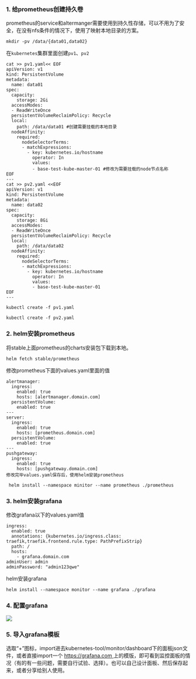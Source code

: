 ### 1. 给prometheus创建持久卷

prometheus的service和altermanger需要使用到持久性存储，可以不用为了安全，在没有nfs条件的情况下，使用了映射本地目录的方案。

```
mkdir -pv /data/{data01,data02}
```

在`kubernetes`集群里面创建`pv1`、`pv2`

```
cat >> pv1.yaml<< EOF
apiVersion: v1
kind: PersistentVolume
metadata:
  name: data01
spec:
  capacity:
    storage: 2Gi
  accessModes:
  - ReadWriteOnce
  persistentVolumeReclaimPolicy: Recycle
  local:
    path: /data/data01 #创建需要挂载的本地目录
  nodeAffinity:
    required:
      nodeSelectorTerms:
      - matchExpressions:
        - key: kubernetes.io/hostname
          operator: In
          values:
          - base-test-kube-master-01 #修改为需要挂载的node节点名称
EOF
---
cat >> pv2.yaml <<EOF
apiVersion: v1
kind: PersistentVolume
metadata:
  name: data02
spec:
  capacity:
    storage: 8Gi
  accessModes:
  - ReadWriteOnce
  persistentVolumeReclaimPolicy: Recycle
  local:
    path: /data/data02
  nodeAffinity:
    required:
      nodeSelectorTerms:
      - matchExpressions:
        - key: kubernetes.io/hostname
          operator: In
          values:
          - base-test-kube-master-01
EOF
---

kubectl create -f pv1.yaml

kubectl create -f pv2.yaml
```

### 2. helm安装prometheus

将stable上面prometheus的charts安装包下载到本地。

```
helm fetch stable/prometheus
```

修改prometheus下面的values.yaml里面的值

```
alertmanager:
  ingress:
    enabled: true
    hosts: [alertmanager.domain.com]
  persistentVolume:
    enabled: true
---  
server:
  ingress:
    enabled: true
    hosts: [prometheus.domain.com]
  persistentVolume:
    enabled: true
---
pushgateway:
  ingress:
    enabled: true
    hosts: [pushgateway.domain.com]
修改完毕values.yaml保存后，使用helm安装prometheus
```

```
 helm install --namespace minitor --name prometheus ./prometheus
```

### 3. helm安装grafana

修改grafana以下的values.yaml值

```
ingress:
  enabled: true
  annotations: {kubernetes.io/ingress.class: traefik,traefik.frontend.rule.type: PathPrefixStrip}
  path: /
  hosts:
    - grafana.domain.com
adminUser: admin
adminPassword: "admin123qwe"
```

helm安装grafana

```
helm install --namespace monitor --name grafana ./grafana
```

### 4.  配置grafana

![](https://note.youdao.com/yws/api/personal/file/WEBcd8f97199ac34653264a0a49d118d477?method=download&shareKey=0bccc95afb4915c076838e53b774c9b2)

### 5. 导入grafana模板

选取“+”图标，import进去kubernetes-tool/monitor/dashboard下的面板json文件，或者直接import一个 [https://grafana.com ](https://grafana.com上的模版，即可看到监控面板的情况（有的有一些问题，需要自行试验、选择）。也可以自己设计面板、然后保存起来，或者分享给别人使用。)上的模版，即可看到监控面板的情况（有的有一些问题，需要自行试验、选择）。也可以自己设计面板、然后保存起来，或者分享给别人使用。

